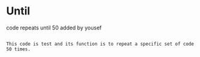 # Until
code repeats until 50
added by yousef












                                                                            This code is test and its function is to repeat a specific set of code 50 times.
